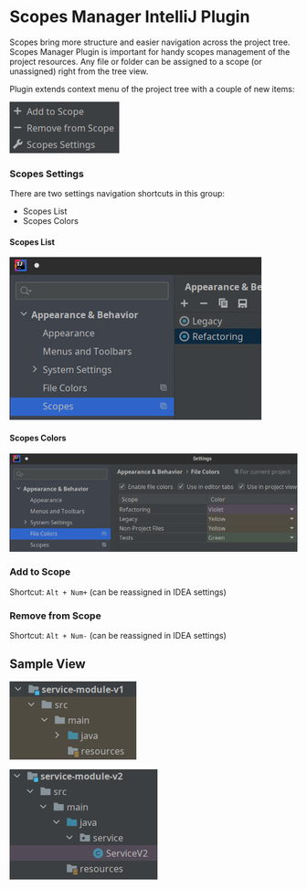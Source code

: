 # Scopes Manager IntelliJ Plugin

Scopes bring more structure and easier navigation across the project tree. 
Scopes Manager Plugin is important for handy scopes management of the project resources.
Any file or folder can be assigned to a scope (or unassigned) right from the tree view.

Plugin extends context menu of the project tree with a couple of new items:

![context menu](./docs/menu-items.png)

### Scopes Settings

There are two settings navigation shortcuts in this group:
* Scopes List
* Scopes Colors

#### Scopes List

![scopes list](./docs/scopes-configuration.png)

#### Scopes Colors

![scopes list](./docs/colors-configuration.png)

### Add to Scope

Shortcut: `Alt + Num+` (can be reassigned in IDEA settings)

### Remove from Scope

Shortcut: `Alt + Num-` (can be reassigned in IDEA settings)

## Sample View

![legacy scope](./docs/assigned-legacy-scope.png)

![legacy scope](./docs/assigned-refactoring-scope.png)
